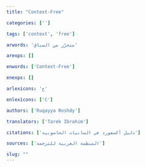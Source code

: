 ```yaml
---
title: "Context-Free"

categories: ['']

tags: ['context', 'free']

arwords: 'متحرّر من السياق'

arexps: []

enwords: ['Context-Free']

enexps: []

arlexicons: 'ح'

enlexicons: ['C']

authors: ['Ruqayya Roshdy']

translators: ['Tarek Ibrahim']

citations: ['دليل أكسفورد في السانيات الحاسوبية']

sources: ['المنظمة العربية للترجمة']

slug: ""
---
```

